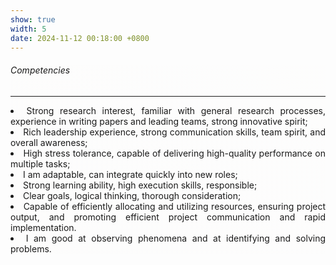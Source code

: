 ```yaml
---
show: true
width: 5
date: 2024-11-12 00:18:00 +0800
---
```


<div class="p-4" style="background-image: linear-gradient(220.55deg, rgba(255, 246, 235, 0.02), rgba(223, 209, 197, 0.02));">
    <h6><i class="fa-regular fa-star fa-beat"></i> Competencies</h6>
    <hr />
    <section style="text-align: justify;">
        <ul style="padding-left: 0em; list-style-position: inside;">
            <li>Strong research interest, familiar with general research processes, experience in writing papers and leading teams, strong innovative spirit;</li>
            <li>Rich leadership experience, strong communication skills, team spirit, and overall awareness;</li>
            <li>High stress tolerance, capable of delivering high-quality performance on multiple tasks; </li>
            <li>I am adaptable, can integrate quickly into new roles;</li>
            <li>Strong learning ability, high execution skills, responsible; </li>
            <li>Clear goals, logical thinking, thorough consideration;</li>
            <li>Capable of efficiently allocating and utilizing resources, ensuring project output, and promoting efficient project communication and rapid implementation.</li>
            <li>I am good at observing phenomena and at identifying and solving problems.</li>
        </ul>
    </section>
</div>
